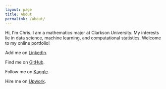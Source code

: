 ```yaml
---
layout: page
title: About
permalink: /about/
---
```


Hi, I'm Chris. I am a mathematics major at Clarkson University. My interests lie in data science, machine learning, and computational statistics. Welcome to my online portfolio!

Add me on [LinkedIn](https://www.linkedin.com/in/chris-c-8a55bb85/).

Find me on [GitHub](https://github.com/chriscarter2357).

Follow me on [Kaggle](https://www.kaggle.com/carterce).

Hire me on [Upwork](https://www.upwork.com/o/profiles/users/_~01403295c4ed1411c4/).
